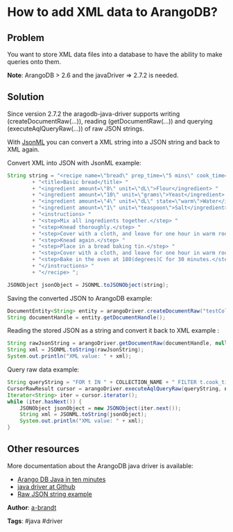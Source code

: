 # How to add XML data to ArangoDB?

## Problem
You want to store XML data files into a database to have the ability to make queries onto them.

**Note**: ArangoDB > 2.6 and the javaDriver => 2.7.2 is needed.

## Solution
Since version 2.7.2 the aragodb-java-driver supports writing (createDocumentRaw(...)), reading (getDocumentRaw(...)) and querying (executeAqlQueryRaw(...)) of raw JSON strings.

With [JsonML](http://www.jsonml.org/) you can convert a XML string into a JSON string and back to XML again.

Convert XML into JSON with JsonML example:
``` java
String string = "<recipe name=\"bread\" prep_time=\"5 mins\" cook_time=\"3 hours\"> "
		+ "<title>Basic bread</title> "
		+ "<ingredient amount=\"8\" unit=\"dL\">Flour</ingredient> "
		+ "<ingredient amount=\"10\" unit=\"grams\">Yeast</ingredient> "
		+ "<ingredient amount=\"4\" unit=\"dL\" state=\"warm\">Water</ingredient> "
		+ "<ingredient amount=\"1\" unit=\"teaspoon\">Salt</ingredient> "
		+ "<instructions> "
		+ "<step>Mix all ingredients together.</step> "
		+ "<step>Knead thoroughly.</step> "
		+ "<step>Cover with a cloth, and leave for one hour in warm room.</step> "
		+ "<step>Knead again.</step> "
		+ "<step>Place in a bread baking tin.</step> "
		+ "<step>Cover with a cloth, and leave for one hour in warm room.</step> "
		+ "<step>Bake in the oven at 180(degrees)C for 30 minutes.</step> "
		+ "</instructions> "
		+ "</recipe> ";

JSONObject jsonObject = JSONML.toJSONObject(string);
```

Saving the converted JSON to ArangoDB example:
``` java
DocumentEntity<String> entity = arangoDriver.createDocumentRaw("testCollection", jsonObject.toString(), true,false);
String documentHandle = entity.getDocumentHandle();
```
Reading the stored JSON as a string and convert it back to XML example :
``` java
String rawJsonString = arangoDriver.getDocumentRaw(documentHandle, null, null);
String xml = JSONML.toString(rawJsonString);
System.out.println("XML value: " + xml);
```

Query raw data example:
``` java
String queryString = "FOR t IN " + COLLECTION_NAME + " FILTER t.cook_time == \"3 hours\" RETURN t";
CursorRawResult cursor = arangoDriver.executeAqlQueryRaw(queryString, null, null);
Iterator<String> iter = cursor.iterator();
while (iter.hasNext()) {
	JSONObject jsonObject = new JSONObject(iter.next());
	String xml = JSONML.toString(jsonObject);
	System.out.println("XML value: " + xml);
}
```

## Other resources
More documentation about the ArangoDB java driver is available:
 - [Arango DB Java in ten minutes](https://www.arangodb.com/tutorial-java/)
 - [java driver at Github](https://github.com/arangodb/arangodb-java-driver)
 - [Raw JSON string example](https://github.com/arangodb/arangodb-java-driver/blob/master/src/test/java/com/arangodb/example/document/RawDocumentExample.java)

**Author**: [a-brandt](https://github.com/a-brandt)

**Tags**: #java #driver